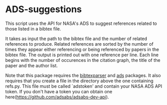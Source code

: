 # ADS-suggestions
This script uses the API for NASA's ADS to suggest references related to those listed in a bibtex file.

It takes as input the path to the bibtex file and the number of related references to produce.
Related references are sorted by the number of times they appear either referencing or being referenced by papers in the bibtex file.
The output is printed out with one reference per line.
Each line begins with the number of occurences in the citation graph, the title of the paper and the author list.

Note that this package requires the [bibtexparser](https://bibtexparser.readthedocs.io/en/v0.6.2/) and [ads](https://ads.readthedocs.io/en/latest/) packages.
It also requires that you create a file in the directory above the one containing refs.py.
This file must be called `adstoken' and contain your NASA ADS API token.
If you don't have a token you can obtain one here(https://github.com/adsabs/adsabs-dev-api).

